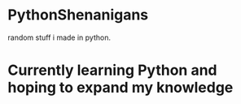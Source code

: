 # PythonShenanigans
random stuff i made in python.

# Currently learning Python and hoping to expand my knowledge
